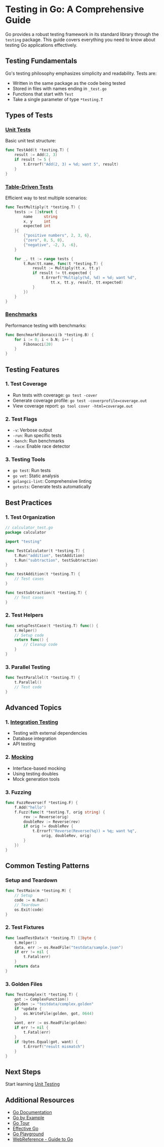 # Testing in Go: A Comprehensive Guide

Go provides a robust testing framework in its standard library through the `testing` package. This guide covers everything you need to know about testing Go applications effectively.

## Testing Fundamentals

Go's testing philosophy emphasizes simplicity and readability. Tests are:

- Written in the same package as the code being tested
- Stored in files with names ending in `_test.go`
- Functions that start with `Test`
- Take a single parameter of type `*testing.T`

## Types of Tests

### [Unit Tests](6.1_unit_testing.md)

Basic unit test structure:

```go
func TestAdd(t *testing.T) {
    result := Add(2, 3)
    if result != 5 {
        t.Errorf("Add(2, 3) = %d; want 5", result)
    }
}
```

### [Table-Driven Tests](6.2_table_tests.md)

Efficient way to test multiple scenarios:

```go
func TestMultiply(t *testing.T) {
    tests := []struct {
        name     string
        x, y     int
        expected int
    }{
        {"positive numbers", 2, 3, 6},
        {"zero", 0, 5, 0},
        {"negative", -2, 3, -6},
    }

    for _, tt := range tests {
        t.Run(tt.name, func(t *testing.T) {
            result := Multiply(tt.x, tt.y)
            if result != tt.expected {
                t.Errorf("Multiply(%d, %d) = %d; want %d",
                    tt.x, tt.y, result, tt.expected)
            }
        })
    }
}
```

### [Benchmarks](6.3_benchmarking.md)

Performance testing with benchmarks:

```go
func BenchmarkFibonacci(b *testing.B) {
    for i := 0; i < b.N; i++ {
        Fibonacci(20)
    }
}
```

## Testing Features

### 1. Test Coverage

- Run tests with coverage: `go test -cover`
- Generate coverage profile: `go test -coverprofile=coverage.out`
- View coverage report: `go tool cover -html=coverage.out`

### 2. Test Flags

- `-v`: Verbose output
- `-run`: Run specific tests
- `-bench`: Run benchmarks
- `-race`: Enable race detector

### 3. Testing Tools

- `go test`: Run tests
- `go vet`: Static analysis
- `golangci-lint`: Comprehensive linting
- `gotests`: Generate tests automatically

## Best Practices

### 1. Test Organization

```go
// calculator_test.go
package calculator

import "testing"

func TestCalculator(t *testing.T) {
    t.Run("addition", testAddition)
    t.Run("subtraction", testSubtraction)
}

func testAddition(t *testing.T) {
    // Test cases
}

func testSubtraction(t *testing.T) {
    // Test cases
}
```

### 2. Test Helpers

```go
func setupTestCase(t *testing.T) func() {
    t.Helper()
    // Setup code
    return func() {
        // Cleanup code
    }
}
```

### 3. Parallel Testing

```go
func TestParallel(t *testing.T) {
    t.Parallel()
    // Test code
}
```

## Advanced Topics

### 1. [Integration Testing](6.7_integration_tests.md)

- Testing with external dependencies
- Database integration
- API testing

### 2. [Mocking](6.4_mocking.md)

- Interface-based mocking
- Using testing doubles
- Mock generation tools

### 3. Fuzzing

```go
func FuzzReverse(f *testing.F) {
    f.Add("hello")
    f.Fuzz(func(t *testing.T, orig string) {
        rev := Reverse(orig)
        doubleRev := Reverse(rev)
        if orig != doubleRev {
            t.Errorf("Reverse(Reverse(%q)) = %q; want %q",
                orig, doubleRev, orig)
        }
    })
}
```

## Common Testing Patterns

### Setup and Teardown

```go
func TestMain(m *testing.M) {
    // Setup
    code := m.Run()
    // Teardown
    os.Exit(code)
}
```

### 2. Test Fixtures

```go
func loadTestData(t *testing.T) []byte {
    t.Helper()
    data, err := os.ReadFile("testdata/sample.json")
    if err != nil {
        t.Fatal(err)
    }
    return data
}
```

### 3. Golden Files

```go
func TestComplex(t *testing.T) {
    got := ComplexFunction()
    golden := "testdata/complex.golden"
    if *update {
        os.WriteFile(golden, got, 0644)
    }
    want, err := os.ReadFile(golden)
    if err != nil {
        t.Fatal(err)
    }
    if !bytes.Equal(got, want) {
        t.Errorf("result mismatch")
    }
}
```

## Next Steps

Start learning [Unit Testing](6.1_unit_testing.md)

## Additional Resources

- [Go Documentation](https://go.dev/doc)
- [Go by Example](https://gobyexample.com)
- [Go Tour](https://go.dev/tour/welcome/1)
- [Effective Go](https://go.dev/doc/effective_go)
- [Go Playground](https://go.dev/play)
- [WebReference - Guide to Go](https://webreference.com/go)
